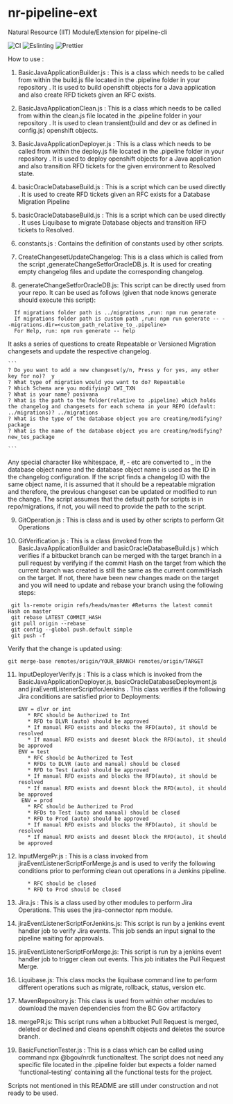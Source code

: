 # nr-pipeline-ext
Natural Resource (IIT) Module/Extension for pipeline-cli

![CI](https://github.com/BCDevOps/nr-pipeline-ext/workflows/CI/badge.svg) ![Eslinting](https://github.com/BCDevOps/nr-pipeline-ext/workflows/Eslinting/badge.svg) ![Prettier](https://github.com/BCDevOps/nr-pipeline-ext/workflows/Prettier/badge.svg)

How to use :

  1. BasicJavaApplicationBuilder.js : This is a class which needs to be called from within the build.js file located in the .pipeline folder in your repository . It is used to build openshift objects for a Java application and also create RFD tickets given an RFC exists.

  2. BasicJavaApplicationClean.js : This is a class which needs to be called from within the clean.js file located in the .pipeline folder in your repository . It is used to clean transient(build and dev or as defined in config.js) openshift objects.

  3. BasicJavaApplicationDeployer.js : This is a class which needs to be called from within the deploy.js file located in the .pipeline folder in your repository . It is used to deploy openshift objects for a Java application and also transition RFD tickets for the given environment to Resolved state.

  4. basicOracleDatabaseBuild.js : This is a script which can be used directly . It is used to create RFD tickets given an RFC exists for a Database Migration Pipeline

  5. basicOracleDatabaseBuild.js : This is a script which can be used directly . It uses Liquibase to migrate Database objects and transition RFD tickets to Resolved.

  6. constants.js : Contains the definition of constants used by other scripts.

  7. CreateChangesetUpdateChangelog: This is a class which is called from the script ,generateChangeSetforOracleDB.js. It is used for creating empty changelog files and update the corresponding changelog.

  8. generateChangeSetforOracleDB.js: This script can be directly used from your repo. It can be used as follows (given that node knows generate should execute this script):

  ```
    If migrations folder path is ../migrations ,run: npm run generate
    If migrations folder path is custom path ,run: npm run generate -- --migrations.dir=<custom_path_relative_to_.pipeline>
    For Help, run: npm run generate -- help

   ```

  It asks a series of questions to create Repeatable or Versioned Migration changesets and update the respective changelog.

    ```
    ? Do you want to add a new changeset(y/n, Press y for yes, any other key for no)?  y
    ? What type of migration would you want to do? Repeatable
    ? Which Schema are you modifying? CWI_TXN
    ? What is your name? posivana
    ? What is the path to the folder(relative to .pipeline) which holds the changelog and changesets for each schema in your REPO (default: ../migrations)? ../migrations
    ? What is the type of the database object you are creating/modifying? package
    ? What is the name of the database object you are creating/modifying? new_tes_package

    ```

   Any special character like whitespace, #, - etc are converted to _ in the database object name and the database object name is used as the ID in the changelog configuration. If the script finds a changelog ID with the same object name, it is assumed that it should be a repeatable migration and therefore, the previous changeset can be updated or modified to run the change.
    The script assumes that the default path for scripts is in repo/migrations, if not, you will need to provide the path to the script.

  9. GitOperation.js : This is class and is used by other scripts to perform Git Operations

  10. GitVerification.js : This is a class (invoked from the BasicJavaApplicationBuilder and basicOracleDatabaseBuild.js ) which verifies if a bitbucket branch can be merged with the target branch in a pull request by verifying if the commit Hash on the target from which the current branch was created is still the same as the current commitHash on the target. If not, there have been new changes made on the target and you will need to update and rebase your branch using the following steps:

   ```
    git ls-remote origin refs/heads/master #Returns the latest commit Hash on master
    git rebase LATEST_COMMIT_HASH
    git pull origin --rebase
    git config --global push.default simple
    git push -f
  ```

  Verify that the change is updated using:

  `git merge-base remotes/origin/YOUR_BRANCH remotes/origin/TARGET`

11. InputDeployerVerify.js : This is a class which is invoked from the BasicJavaApplicationDeployer.js, basicOracleDatabaseDeployment.js and jiraEventListenerScriptforJenkins . This class verifies if the following Jira conditions are satisfied prior to Deployments:

    ```
    ENV = dlvr or int
       * RFC should be Authorized to Int
       * RFD to DLVR (auto) should be approved
       * If manual RFD exists and blocks the RFD(auto), it should be resolved
       * If manual RFD exists and doesnt block the RFD(auto), it should be approved
    ENV = test
       * RFC should be Authorized to Test
       * RFDs to DLVR (auto and manual) should be closed
       * RFD to Test (auto) should be approved
       * If manual RFD exists and blocks the RFD(auto), it should be resolved
       * If manual RFD exists and doesnt block the RFD(auto), it should be approved
     ENV = prod
       * RFC should be Authorized to Prod
       * RFDs to Test (auto and manual) should be closed
       * RFD to Prod (auto) should be approved
       * If manual RFD exists and blocks the RFD(auto), it should be resolved
       * If manual RFD exists and doesnt block the RFD(auto), it should be approved
    ```

12. InputMergePr.js : This is a class invoked from jiraEventListenerScriptForMerge.js and is used to verify the following conditions prior to performing clean out operations in a Jenkins pipeline.

     ```
        * RFC should be closed
        * RFD to Prod should be closed
     ```
13. Jira.js : This is a class used by other modules to perform Jira Operations. This uses the jira-connector npm module.

14. jiraEventListenerScriptForJenkins.js: This script is run by a jenkins event handler job to verify Jira events. This job sends an input signal to the pipeline waiting for approvals.

15. jiraEventListenerScriptForMerge.js: This script is run by a jenkins event handler job to trigger clean out events. This job initiates the Pull Request Merge.

16. Liquibase.js: This class mocks the liquibase command line to perform different operations such as migrate, rollback, status, version etc.

17. MavenRepository.js: This class is used from within other modules to download the maven dependencies from the BC Gov artifactory

18. mergePR.js: This script runs when a bitbucket Pull Request is merged, deleted or declined and cleans openshift objects and deletes the source branch.

19. BasicFunctionTester.js : This is a class which can be called using command npx @bgov/nrdk functionaltest. The script does not need any specific file located in the .pipeline folder but expects a folder named 'functional-testing' containing all the functional tests for the project.


Scripts not mentioned in this README are still under construction and not ready to be used.
